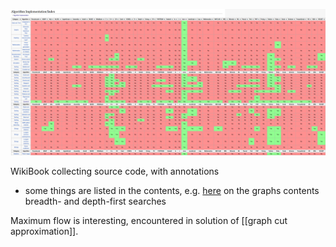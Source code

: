 [![](https://github.com/lmmx/shots/blob/master/2016/Jul/algo-implementation.png)](https://en.wikibooks.org/wiki/Algorithm_Implementation/Index)

WikiBook collecting source code, with annotations

- some things are listed in the contents, e.g. [here](https://en.wikibooks.org/wiki/Algorithm_Implementation/Graphs) on the graphs contents breadth- and depth-first searches

Maximum flow is interesting, encountered in solution of [[graph cut approximation]].